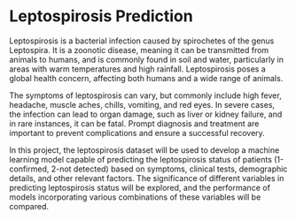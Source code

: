 # Leptospirosis Prediction
Leptospirosis is a bacterial infection caused by spirochetes of the genus Leptospira. It is a zoonotic disease, meaning it can be transmitted from animals to humans, and is commonly found in soil and water, particularly in areas with warm temperatures and high rainfall. Leptospirosis poses a global health concern, affecting both humans and a wide range of animals.

The symptoms of leptospirosis can vary, but commonly include high fever, headache, muscle aches, chills, vomiting, and red eyes. In severe cases, the infection can lead to organ damage, such as liver or kidney failure, and in rare instances, it can be fatal. Prompt diagnosis and treatment are important to prevent complications and ensure a successful recovery.

In this project, the leptospirosis dataset will be used to develop a machine learning model capable of predicting the leptospirosis status of patients (1-confirmed, 2-not detected) based on symptoms, clinical tests, demographic details, and other relevant factors. The significance of different variables in predicting leptospirosis status will be explored, and the performance of models incorporating various combinations of these variables will be compared.
